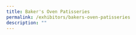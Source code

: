 ```yaml
---
title: Baker's Oven Patisseries
permalink: /exhibitors/bakers-oven-patisseries
description: ""
---
```

